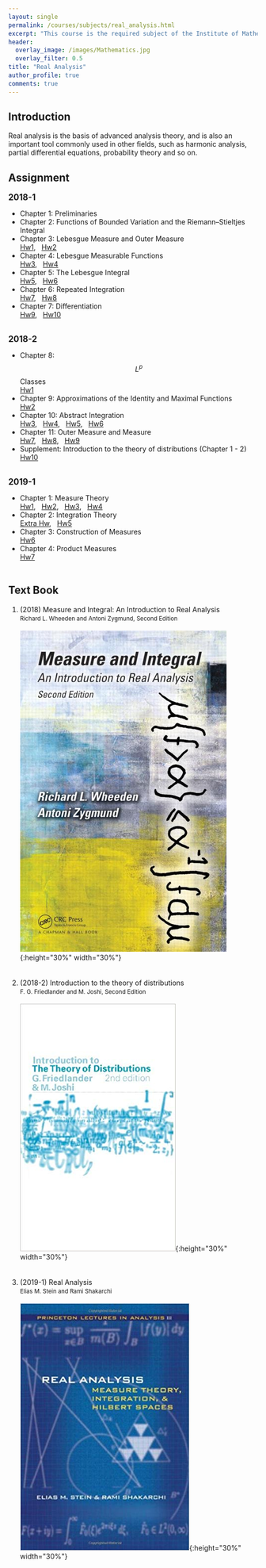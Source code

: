 ```yaml
---
layout: single
permalink: /courses/subjects/real_analysis.html
excerpt: "This course is the required subject of the Institute of Mathematics."
header:
  overlay_image: /images/Mathematics.jpg
  overlay_filter: 0.5
title: "Real Analysis"
author_profile: true
comments: true
---
```


## Introduction

Real analysis is the basis of advanced analysis theory, and is also an important tool commonly used in other fields, such as harmonic analysis, partial differential equations, probability theory and so on.<br>

## Assignment

   <big><b>2018-1</b></big><br>

   * Chapter 1: Preliminaries<br>
   * Chapter 2: Functions of Bounded Variation and the Riemann–Stieltjes Integral<br>
   * Chapter 3: Lebesgue Measure and Outer Measure<br>
    [Hw1](/PDF/courses/subjects/real_analysis/107_1_Hw1.pdf), &nbsp; [Hw2](/PDF/courses/subjects/real_analysis/107_1_Hw2.pdf)
   * Chapter 4: Lebesgue Measurable Functions<br>
    [Hw3](/PDF/courses/subjects/real_analysis/107_1_Hw3.pdf), &nbsp; [Hw4](/PDF/courses/subjects/real_analysis/107_1_Hw4.pdf)
   * Chapter 5: The Lebesgue Integral<br>
    [Hw5](/PDF/courses/subjects/real_analysis/107_1_Hw5.pdf), &nbsp; [Hw6](/PDF/courses/subjects/real_analysis/107_1_Hw6.pdf)
   * Chapter 6: Repeated Integration<br>
    [Hw7](/PDF/courses/subjects/real_analysis/107_1_Hw7.pdf), &nbsp; [Hw8](/PDF/courses/subjects/real_analysis/107_1_Hw8.pdf)
   * Chapter 7: Differentiation<br>
    [Hw9](/PDF/courses/subjects/real_analysis/107_1_Hw9.pdf), &nbsp; [Hw10](/PDF/courses/subjects/real_analysis/107_1_Hw10.pdf)<br><br>

   <big><b>2018-2</b></big><br>

   * Chapter 8: $$L^p$$ Classes<br>
    [Hw1](/PDF/courses/subjects/real_analysis/107_2_Hw1.pdf)
   * Chapter 9: Approximations of the Identity and Maximal Functions<br>
    [Hw2](/PDF/courses/subjects/real_analysis/107_2_Hw2.pdf)
   * Chapter 10: Abstract Integration<br>
    [Hw3](/PDF/courses/subjects/real_analysis/107_2_Hw3.pdf), &nbsp; [Hw4](/PDF/courses/subjects/real_analysis/107_2_Hw4.pdf), &nbsp; [Hw5](/PDF/courses/subjects/real_analysis/107_2_Hw5.pdf), &nbsp; [Hw6](/PDF/courses/subjects/real_analysis/107_2_Hw6.pdf)<br>
   * Chapter 11: Outer Measure and Measure<br>
    [Hw7](/PDF/courses/subjects/real_analysis/107_2_Hw7.pdf), &nbsp; [Hw8](/PDF/courses/subjects/real_analysis/107_2_Hw8.pdf), &nbsp; [Hw9](/PDF/courses/subjects/real_analysis/107_2_Hw9.pdf)
   * Supplement: Introduction to the theory of distributions (Chapter 1 - 2)<br>
    [Hw10](/PDF/courses/subjects/real_analysis/107_2_Hw10.pdf)<br><br>

   <big><b>2019-1</b></big><br>

   * Chapter 1: Measure Theory<br>
    [Hw1](/PDF/courses/subjects/real_analysis/108_1_Hw1.pdf), &nbsp; [Hw2](/PDF/courses/subjects/real_analysis/108_1_Hw2.pdf), &nbsp; [Hw3](/PDF/courses/subjects/real_analysis/108_1_Hw3.pdf), &nbsp; [Hw4](/PDF/courses/subjects/real_analysis/108_1_Hw4.pdf)<br>
   * Chapter 2: Integration Theory<br>
    [Extra Hw](/PDF/courses/subjects/real_analysis/108_1_Extra_Hw_Ch2.pdf), &nbsp; [Hw5](/PDF/courses/subjects/real_analysis/108_1_Hw5.pdf)<br>
   * Chapter 3: Construction of Measures<br>
    [Hw6](/PDF/courses/subjects/real_analysis/108_1_Hw6.pdf)<br>
   * Chapter 4: Product Measures<br>
    [Hw7](/PDF/courses/subjects/real_analysis/108_1_Hw7.pdf)<br><br>


## Text Book

   1. (2018)  Measure and Integral: An Introduction to Real Analysis<br>
      <small>Richard L. Wheeden and Antoni Zygmund, Second Edition</small><br><br>
      ![](./../../../images/courses/Zygmund.png){:height="30%" width="30%"}<br><br><br>
   2. (2018-2) Introduction to the theory of distributions<br>
      <small>F. G. Friedlander and  M. Joshi, Second Edition</small><br><br>
      ![](/images/courses/Friedlander.png){:height="30%" width="30%"}<br><br><br>
   3. (2019-1) Real Analysis<br>
      <small>Elias M. Stein and Rami Shakarchi</small><br><br>
      ![](/images/courses/Stein.jpg){:height="30%" width="30%"}<br><br><br>


